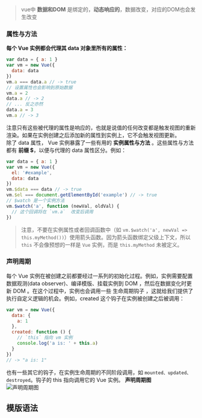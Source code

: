 
> vue中 **数据和DOM** 是绑定的，**动态响应的**，数据改变，对应的DOM也会发生改变  

### 属性与方法

**每个 Vue 实例都会代理其 data 对象里所有的属性：**
```js
var data = { a: 1 }
var vm = new Vue({
  data: data
})
vm.a === data.a // -> true
// 设置属性也会影响到原始数据
vm.a = 2
data.a // -> 2
// ... 反之亦然
data.a = 3
vm.a // -> 3
```
注意只有这些被代理的属性是响应的，也就是说值的任何改变都是触发视图的重新渲染。如果在实例创建之后添加新的属性到实例上，它不会触发视图更新。  
除了 data 属性， Vue 实例暴露了一些有用的 **实例属性与方法** 。这些属性与方法都有 **前缀 $**，以便与代理的 data 属性区分。例如：
```js
var data = { a: 1 }
var vm = new Vue({
  el: '#example',
  data: data
})
vm.$data === data // -> true
vm.$el === document.getElementById('example') // -> true
// $watch 是一个实例方法
vm.$watch('a', function (newVal, oldVal) {
  // 这个回调将在 `vm.a`  改变后调用
})
```
> 注意，不要在实例属性或者回调函数中（如 `vm.$watch('a', newVal => this.myMethod())`）使用箭头函数。因为箭头函数绑定父级上下文，所以 `this` 不会像预想的一样是 `Vue` 实例，而是 `this.myMethod` 未被定义。  

### 声明周期  
每个 Vue 实例在被创建之前都要经过一系列的初始化过程。例如，实例需要配置数据观测(data observer)、编译模版、挂载实例到 DOM ，然后在数据变化时更新 DOM 。在这个过程中，实例也会调用一些 生命周期钩子 ，这就给我们提供了执行自定义逻辑的机会。例如，created 这个钩子在实例被创建之后被调用：
```js
var vm = new Vue({
  data: {
    a: 1
  },
  created: function () {
    // `this` 指向 vm 实例
    console.log('a is: ' + this.a)
  }
})
// -> "a is: 1"
```
也有一些其它的钩子，在实例生命周期的不同阶段调用，如 `mounted、updated、destroyed`。钩子的 this 指向调用它的 Vue 实例。
**声明周期图**  
![声明周期图](https://cn.vuejs.org/images/lifecycle.png)   

## 模版语法  
